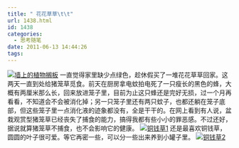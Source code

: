 ```yaml
---
title: " 花花草草\t\t"
url: 1438.html
id: 1438
categories:
  - 思考随笔
date: 2011-06-13 14:44:26
tags:
---
```


[![](../../../images/2011/06/plant1.jpg "墙上的植物搁板")](../../../images/2011/06/plant1.jpg) 一直觉得家里缺少点绿色，趁休假买了一堆花花草草回家。这两天一直到处给猪笼草觅食。前天在厨房拿电蚊拍电死了一只瘦长的黑色的蜂，大概有两厘米那么长，回来放进笼子里，目前为止这只蜂还是完好无损，过一个月再看看，不知道会不会被消化掉；另一只笼子里还有两只蚊子，也都还躺在笼子底部，但这些笼子里一点消化液的迹象都没有，全是干干的。在网上看到有人说，盆栽观赏型猪笼草已经丧失了捕食的能力，搞得我都有些小小的罪恶感。不过还好，据说就算猪笼草不捕食，也不会影响它的健康。 [![](../../../images/2011/06/tongqiancao.jpg "铜钱草1")](../../../images/2011/06/tongqiancao.jpg) 还是最喜欢铜钱草，圆圆的叶子很可爱。等它再密一些，可以分一些出来养到小罐子里。 [![](../../../images/2011/06/tongqiancao2.jpg "铜钱草2")](../../../images/2011/06/tongqiancao2.jpg)